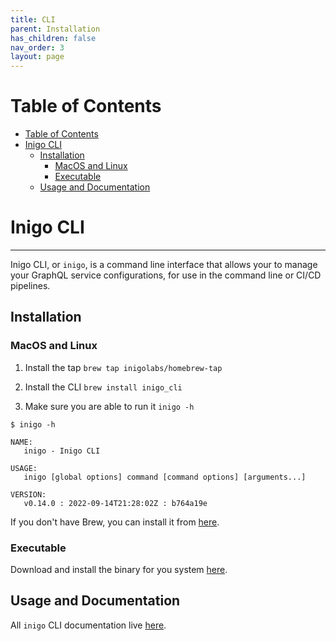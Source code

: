 ```yaml
---
title: CLI
parent: Installation
has_children: false
nav_order: 3
layout: page
---
```


# Table of Contents
- [Table of Contents](#table-of-contents)
- [Inigo CLI](#inigo-cli)
  - [Installation](#installation)
    - [MacOS and Linux](#macos-and-linux)
    - [Executable](#executable)
  - [Usage and Documentation](#usage-and-documentation)


# Inigo CLI

---

Inigo CLI, or `inigo`, is a command line interface that allows your to manage your GraphQL service configurations, for use in the command line or CI/CD pipelines.

## Installation

### MacOS and Linux
1. Install the tap
`brew tap inigolabs/homebrew-tap`

2. Install the CLI
`brew install inigo_cli`

3. Make sure you are able to run it `inigo -h`

```
$ inigo -h

NAME:
   inigo - Inigo CLI

USAGE:
   inigo [global options] command [command options] [arguments...]

VERSION:
   v0.14.0 : 2022-09-14T21:28:02Z : b764a19e
```

If you don't have Brew, you can install it from [here](https://brew.sh/).

### Executable
Download and install the binary for you system [here](https://github.com/inigolabs/cli/releases/latest).

## Usage and Documentation
All `inigo` CLI documentation live [here](../../Usage/CLI/inigo.html).